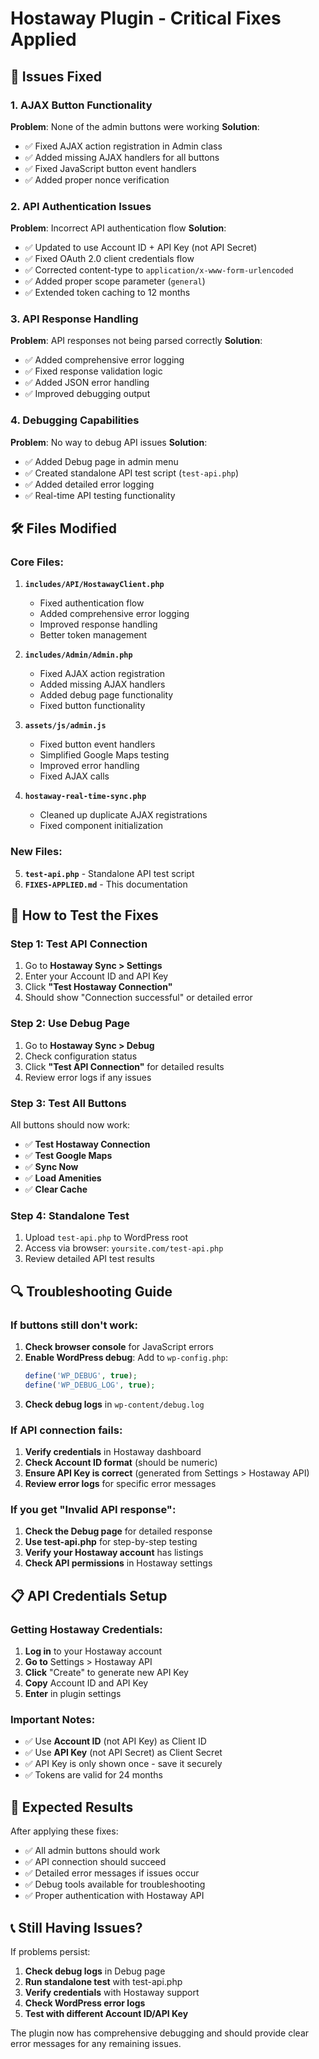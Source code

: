 # Hostaway Plugin - Critical Fixes Applied

## 🔧 **Issues Fixed**

### 1. **AJAX Button Functionality**
**Problem**: None of the admin buttons were working
**Solution**: 
- ✅ Fixed AJAX action registration in Admin class
- ✅ Added missing AJAX handlers for all buttons
- ✅ Fixed JavaScript button event handlers
- ✅ Added proper nonce verification

### 2. **API Authentication Issues**
**Problem**: Incorrect API authentication flow
**Solution**:
- ✅ Updated to use Account ID + API Key (not API Secret)
- ✅ Fixed OAuth 2.0 client credentials flow
- ✅ Corrected content-type to `application/x-www-form-urlencoded`
- ✅ Added proper scope parameter (`general`)
- ✅ Extended token caching to 12 months

### 3. **API Response Handling**
**Problem**: API responses not being parsed correctly
**Solution**:
- ✅ Added comprehensive error logging
- ✅ Fixed response validation logic
- ✅ Added JSON error handling
- ✅ Improved debugging output

### 4. **Debugging Capabilities**
**Problem**: No way to debug API issues
**Solution**:
- ✅ Added Debug page in admin menu
- ✅ Created standalone API test script (`test-api.php`)
- ✅ Added detailed error logging
- ✅ Real-time API testing functionality

## 🛠️ **Files Modified**

### Core Files:
1. **`includes/API/HostawayClient.php`**
   - Fixed authentication flow
   - Added comprehensive error logging
   - Improved response handling
   - Better token management

2. **`includes/Admin/Admin.php`**
   - Fixed AJAX action registration
   - Added missing AJAX handlers
   - Added debug page functionality
   - Fixed button functionality

3. **`assets/js/admin.js`**
   - Fixed button event handlers
   - Simplified Google Maps testing
   - Improved error handling
   - Fixed AJAX calls

4. **`hostaway-real-time-sync.php`**
   - Cleaned up duplicate AJAX registrations
   - Fixed component initialization

### New Files:
5. **`test-api.php`** - Standalone API test script
6. **`FIXES-APPLIED.md`** - This documentation

## 🚀 **How to Test the Fixes**

### Step 1: Test API Connection
1. Go to **Hostaway Sync > Settings**
2. Enter your Account ID and API Key
3. Click **"Test Hostaway Connection"**
4. Should show "Connection successful" or detailed error

### Step 2: Use Debug Page
1. Go to **Hostaway Sync > Debug**
2. Check configuration status
3. Click **"Test API Connection"** for detailed results
4. Review error logs if any issues

### Step 3: Test All Buttons
All buttons should now work:
- ✅ **Test Hostaway Connection**
- ✅ **Test Google Maps**
- ✅ **Sync Now**
- ✅ **Load Amenities**
- ✅ **Clear Cache**

### Step 4: Standalone Test
1. Upload `test-api.php` to WordPress root
2. Access via browser: `yoursite.com/test-api.php`
3. Review detailed API test results

## 🔍 **Troubleshooting Guide**

### If buttons still don't work:
1. **Check browser console** for JavaScript errors
2. **Enable WordPress debug**: Add to `wp-config.php`:
   ```php
   define('WP_DEBUG', true);
   define('WP_DEBUG_LOG', true);
   ```
3. **Check debug logs** in `wp-content/debug.log`

### If API connection fails:
1. **Verify credentials** in Hostaway dashboard
2. **Check Account ID format** (should be numeric)
3. **Ensure API Key is correct** (generated from Settings > Hostaway API)
4. **Review error logs** for specific error messages

### If you get "Invalid API response":
1. **Check the Debug page** for detailed response
2. **Use test-api.php** for step-by-step testing
3. **Verify your Hostaway account** has listings
4. **Check API permissions** in Hostaway settings

## 📋 **API Credentials Setup**

### Getting Hostaway Credentials:
1. **Log in** to your Hostaway account
2. **Go to** Settings > Hostaway API
3. **Click** "Create" to generate new API Key
4. **Copy** Account ID and API Key
5. **Enter** in plugin settings

### Important Notes:
- ✅ Use **Account ID** (not API Key) as Client ID
- ✅ Use **API Key** (not API Secret) as Client Secret
- ✅ API Key is only shown once - save it securely
- ✅ Tokens are valid for 24 months

## 🎯 **Expected Results**

After applying these fixes:
- ✅ All admin buttons should work
- ✅ API connection should succeed
- ✅ Detailed error messages if issues occur
- ✅ Debug tools available for troubleshooting
- ✅ Proper authentication with Hostaway API

## 📞 **Still Having Issues?**

If problems persist:
1. **Check debug logs** in Debug page
2. **Run standalone test** with test-api.php
3. **Verify credentials** with Hostaway support
4. **Check WordPress error logs**
5. **Test with different Account ID/API Key**

The plugin now has comprehensive debugging and should provide clear error messages for any remaining issues.
